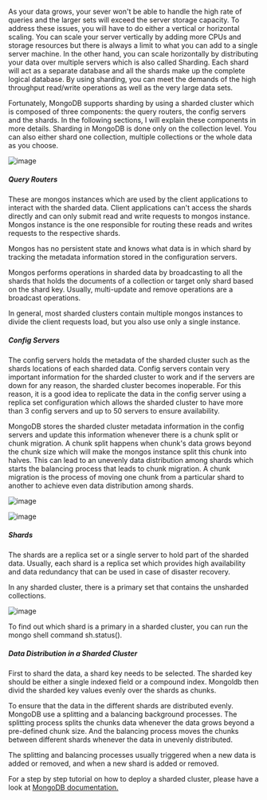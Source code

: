 As your data grows, your sever won't be able to handle the high rate of queries and the larger sets will exceed the server storage capacity. To address these issues, you will have to do either a vertical or horizontal scaling. You can scale your server vertically by adding more CPUs and storage resources but there is always a limit to what you can add to a single server machine. In the other hand, you can scale horizontally by distributing your data over multiple servers which is also called Sharding. Each shard will act as a separate database and all the shards make up the complete logical database. By using sharding, you can meet the demands of the high throughput read/write operations as well as the very large data sets.


Fortunately, MongoDB supports sharding by using a sharded cluster which is composed of three components: the query routers, the config servers and the shards. In the following sections, I will explain these components in more details. Sharding in MongoDB is done only on the collection level. You can also either shard one collection, multiple collections or the whole data as you choose.


![image](https://docs.mongodb.org/manual/_images/sharded-cluster.png)


##### Query Routers

These are mongos instances which are used by the client applications to interact with the sharded data. Client applications can't access the shards directly and can only submit read and write requests to mongos instance. Mongos instance is the one responsible for routing these reads and writes requests to the respective shards.  

Mongos has no persistent state and knows what data is in which shard by tracking the metadata information stored in the configuration servers. 

Mongos performs operations in sharded data by broadcasting to all the shards that holds the documents of a collection or target only shard based on the shard key. Usually, multi-update and remove operations are a broadcast operations. 

In general, most sharded clusters contain multiple mongos instances to divide the client requests load, but you also use only a single instance.


##### Config Servers

The config servers holds the metadata of the sharded cluster such as the shards locations of each sharded data. Config servers contain very important information for the sharded cluster to work and if the servers are down for any reason, the sharded cluster becomes inoperable. For this reason, it is a good idea to replicate the data in the config server using a replica set configuration which allows the sharded cluster to have more than 3 config servers and up to 50 servers to ensure availability.

MongoDB stores the sharded cluster metadata information in the config servers and update this information whenever there is a chunk split or chunk migration. A chunk split happens when chunk's data grows beyond the chunk size which will make the mongos instance split this chunk into halves. This can lead to an unevenly data distribution among shards which starts the balancing process that leads to chunk migration. A chunk migration is the process of moving one chunk from a particular shard to another to achieve even data distribution among shards.

![image](https://docs.mongodb.org/manual/_images/sharding-splitting.png)


![image](https://docs.mongodb.org/manual/_images/sharding-migrating.png)



##### Shards


The shards are a replica set or a single server to hold part of the sharded data. Usually, each shard is a replica set which provides high availability and data redundancy that can be used in case of disaster recovery. 

In any sharded cluster, there is a primary set that contains the unsharded collections. 


![image](https://docs.mongodb.org/manual/_images/sharded-cluster-primary-shard.png) 


To find out which shard is a primary in a sharded cluster, you can run the mongo shell command sh.status().


##### Data Distribution in a Sharded Cluster

First to shard the data, a shard key needs to be selected. The sharded key should be either a single indexed field or a compound index. Mongoldb then divid the sharded key values evenly over the shards as chunks.

To ensure that the data in the different shards are distributed evenly. MongoDB use a splitting and a balancing background processes. The splitting process splits the chunks data whenever the data grows beyond a pre-defined chunk size. And the balancing process moves the chunks between different shards whenever the data in unevenly distributed. 

The splitting and balancing processes usually triggered when a new data is added or removed, and when a new shard is added or removed. 


For a step by step tutorial on how to deploy a sharded cluster, please have a look at [MongoDB documentation.](https://docs.mongodb.org/manual/tutorial/deploy-shard-cluster/)



